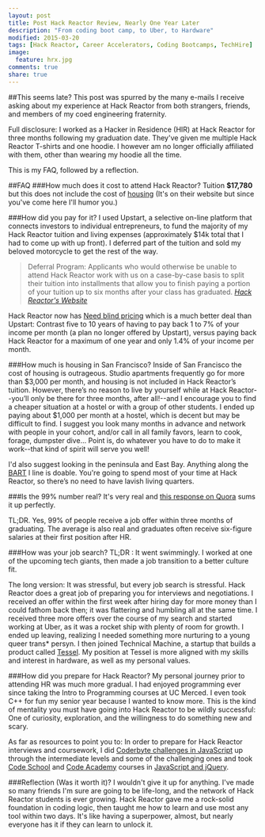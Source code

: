 ```yaml
---
layout: post
title: Post Hack Reactor Review, Nearly One Year Later
description: "From coding boot camp, to Uber, to Hardware"
modified: 2015-03-20
tags: [Hack Reactor, Career Accelerators, Coding Bootcamps, TechHire]
image:
  feature: hrx.jpg
comments: true
share: true
---
```


##This seems late?
This post was spurred by the many e-mails I receive asking about my experience at Hack Reactor from both strangers, friends, and members of my coed engineering fraternity.

Full disclosure: I worked as a Hacker in Residence (HIR) at Hack Reactor for three months following my graduation date. They've given me multiple Hack Reactor T-shirts and one hoodie. I however am no longer officially affiliated with them, other than wearing my hoodie all the time.

This is my FAQ, followed by a reflection.

##FAQ
###How much does it cost to attend Hack Reactor?
Tuition **$17,780** but this does not include the cost of [housing](#how-much-is-housing-in-sf?)
(It's on their website but since you've come here I'll humor you.)

###How did you pay for it?
I used Upstart, a selective on-line platform that connects investors to individual entrepreneurs, to fund the majority of my Hack Reactor tuition and living expenses (approximately $14k total that I had to come up with up front). I deferred part of the tuition and sold my beloved motorcycle to get the rest of the way.

>Deferral Program: Applicants who would otherwise be unable to attend Hack Reactor work with us on a case-by-case basis to split their tuition into installments that allow you to finish paying a portion of your tuition up to six months after your class has graduated. <cite> [Hack Reactor's Website](http://www.hackreactor.com/program/#yui_3_17_2_1_1426632728607_265) <cite>

Hack Reactor now has [Need blind pricing](http://www.hackreactor.com/blog/announcing-need-blind-admissions-for-hack-reactors-remote-beta-immersion-program) which is a much better deal than Upstart: Contrast five to 10 years of having to pay back 1 to 7% of your income per month (a plan no longer offered by Upstart), versus paying back Hack Reactor for a maximum of one year and only 1.4% of your income per month.

###How much is housing in San Francisco?
Inside of San Francisco the cost of housing is outrageous. Studio apartments frequently go for more than $3,000 per month, and housing is not included in Hack Reactor’s tuition. However, there’s no reason to live by yourself while at Hack Reactor--you’ll only be there for three months, after all!--and I encourage you to find a cheaper situation at a hostel or with a group of other students. I ended up paying about $1,000 per month at a hostel, which is decent but may be difficult to find. I suggest you look many months in advance and network with people in your cohort, and/or call in all family favors, learn to cook, forage, dumpster dive... Point is, do whatever you have to do to make it work--that kind of spirit will serve you well!

I'd also suggest looking in the peninsula and East Bay. Anything along the [BART](http://www.bart.gov/schedules/bystation) l line is doable. You're going to spend most of your time at Hack Reactor, so there’s no need to have lavish living quarters.

###Is the 99% number real?
It's very real and [this response on Quora](http://www.quora.com/What-are-some-suspected-reasons-why-some-Hack-Reactor-graduates-the-2-are-unable-to-find-software-engineering-jobs-upon-graduation) sums it up perfectly.

TL;DR. Yes, 99% of people receive a job offer within three months of graduating. The average is also real and graduates often receive six-figure salaries at their first position after HR.

###How was your job search?
TL;DR : It went swimmingly. I worked at one of the upcoming tech giants, then made a job transition to a better culture fit.

The long version: It was stressful, but every job search is stressful. Hack Reactor does a great job of preparing you for interviews and negotiations. I received an offer within the first week after hiring day for more money than I could fathom back then; it was flattering and humbling all at the same time. I received three more offers over the course of my search and started working at Uber, as it was a rocket ship with plenty of room for growth. I ended up leaving, realizing I needed something more nurturing to a young queer trans* persyn. I then joined Technical Machine, a startup that builds a product called [Tessel](https://tessel.io). My position at Tessel is more aligned with my skills and interest in hardware, as well as my personal values.


###How did you prepare for Hack Reactor?
My personal journey prior to attending HR was much more gradual. I had enjoyed programming ever since taking the Intro to Programming courses at UC Merced. I even took C++ for fun my senior year because I wanted to know more. This is the kind of mentality you must have going into Hack Reactor to be wildly successful: One of curiosity, exploration, and the willingness to do something new and scary.

As far as resources to point you to: In order to prepare for Hack Reactor interviews and coursework, I did  [Coderbyte challenges in JavaScript](http://coderbyte.com/CodingArea/Challenges) up through the intermediate levels and some of the challenging ones and took [Code School](https://www.codeschool.com/paths/javascript#jquery-basics) and [Code Academy](http://www.codecademy.com/tracks/javascript) courses in [JavaScript and jQuery](https://www.codeschool.com/paths/javascript#jquery-basics).

###Reflection (Was it worth it)?
I wouldn't give it up for anything. I've made so many friends I'm sure are going to be life-long, and the network of Hack Reactor students is ever growing. Hack Reactor gave me a rock-solid foundation in coding logic, then taught me how to learn and use most any tool within two days. It's like having a superpower, almost, but nearly everyone has it if they can learn to unlock it.
